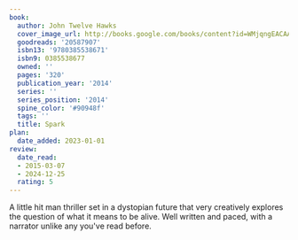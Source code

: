 ```yaml
---
book:
  author: John Twelve Hawks
  cover_image_url: http://books.google.com/books/content?id=WMjqngEACAAJ&printsec=frontcover&img=1&zoom=1&source=gbs_api
  goodreads: '20587907'
  isbn13: '9780385538671'
  isbn9: 0385538677
  owned: ''
  pages: '320'
  publication_year: '2014'
  series: ''
  series_position: '2014'
  spine_color: '#90948f'
  tags: ''
  title: Spark
plan:
  date_added: 2023-01-01
review:
  date_read:
  - 2015-03-07
  - 2024-12-25
  rating: 5
---
```


A little hit man thriller set in a dystopian future that very creatively explores the question of what it means to be alive. Well written and paced, with a narrator unlike any you've read before.

